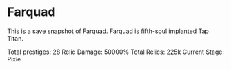 Farquad
===
This is a save snapshot of Farquad. Farquad is fifth-soul implanted Tap Titan. 

Total prestiges: 28
Relic Damage: 50000%
Total Relics: 225k
Current Stage: Pixie